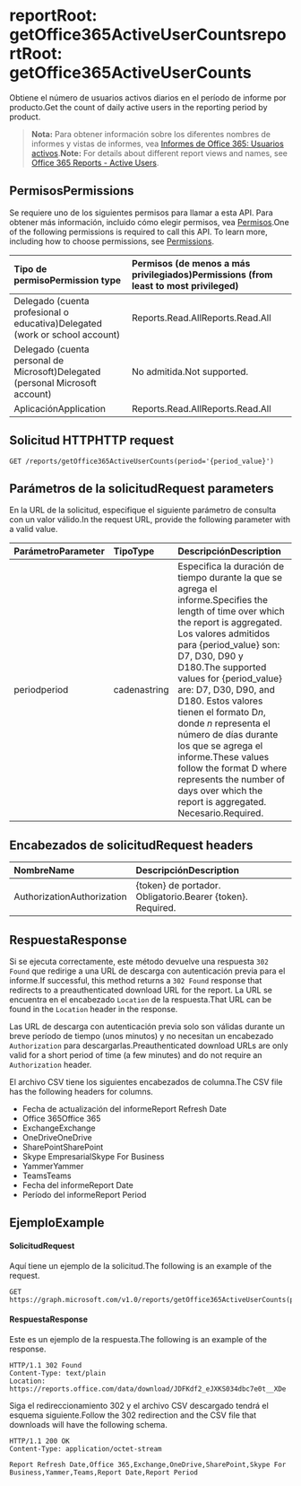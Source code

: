 # <a name="reportroot-getoffice365activeusercounts"></a><span data-ttu-id="c1334-101">reportRoot: getOffice365ActiveUserCounts</span><span class="sxs-lookup"><span data-stu-id="c1334-101">reportRoot: getOffice365ActiveUserCounts</span></span>

<span data-ttu-id="c1334-102">Obtiene el número de usuarios activos diarios en el período de informe por producto.</span><span class="sxs-lookup"><span data-stu-id="c1334-102">Get the count of daily active users in the reporting period by product.</span></span>

> <span data-ttu-id="c1334-103">**Nota:** Para obtener información sobre los diferentes nombres de informes y vistas de informes, vea [Informes de Office 365: Usuarios activos](https://support.office.com/client/Active-Users-fc1cf1d0-cd84-43fd-adb7-a4c4dfa8112d).</span><span class="sxs-lookup"><span data-stu-id="c1334-103">**Note:** For details about different report views and names, see [Office 365 Reports - Active Users](https://support.office.com/client/Active-Users-fc1cf1d0-cd84-43fd-adb7-a4c4dfa8112d).</span></span>

## <a name="permissions"></a><span data-ttu-id="c1334-104">Permisos</span><span class="sxs-lookup"><span data-stu-id="c1334-104">Permissions</span></span>

<span data-ttu-id="c1334-p101">Se requiere uno de los siguientes permisos para llamar a esta API. Para obtener más información, incluido cómo elegir permisos, vea [Permisos](../../../concepts/permissions_reference.md).</span><span class="sxs-lookup"><span data-stu-id="c1334-p101">One of the following permissions is required to call this API. To learn more, including how to choose permissions, see [Permissions](../../../concepts/permissions_reference.md).</span></span>

| <span data-ttu-id="c1334-107">Tipo de permiso</span><span class="sxs-lookup"><span data-stu-id="c1334-107">Permission type</span></span>                        | <span data-ttu-id="c1334-108">Permisos (de menos a más privilegiados)</span><span class="sxs-lookup"><span data-stu-id="c1334-108">Permissions (from least to most privileged)</span></span> |
| :------------------------------------- | :--------------------------------------- |
| <span data-ttu-id="c1334-109">Delegado (cuenta profesional o educativa)</span><span class="sxs-lookup"><span data-stu-id="c1334-109">Delegated (work or school account)</span></span>     | <span data-ttu-id="c1334-110">Reports.Read.All</span><span class="sxs-lookup"><span data-stu-id="c1334-110">Reports.Read.All</span></span>                         |
| <span data-ttu-id="c1334-111">Delegado (cuenta personal de Microsoft)</span><span class="sxs-lookup"><span data-stu-id="c1334-111">Delegated (personal Microsoft account)</span></span> | <span data-ttu-id="c1334-112">No admitida.</span><span class="sxs-lookup"><span data-stu-id="c1334-112">Not supported.</span></span>                           |
| <span data-ttu-id="c1334-113">Aplicación</span><span class="sxs-lookup"><span data-stu-id="c1334-113">Application</span></span>                            | <span data-ttu-id="c1334-114">Reports.Read.All</span><span class="sxs-lookup"><span data-stu-id="c1334-114">Reports.Read.All</span></span>                         |

## <a name="http-request"></a><span data-ttu-id="c1334-115">Solicitud HTTP</span><span class="sxs-lookup"><span data-stu-id="c1334-115">HTTP request</span></span>

<!-- { "blockType": "ignored" } --> 

```http
GET /reports/getOffice365ActiveUserCounts(period='{period_value}')
```

## <a name="request-parameters"></a><span data-ttu-id="c1334-116">Parámetros de la solicitud</span><span class="sxs-lookup"><span data-stu-id="c1334-116">Request parameters</span></span>

<span data-ttu-id="c1334-117">En la URL de la solicitud, especifique el siguiente parámetro de consulta con un valor válido.</span><span class="sxs-lookup"><span data-stu-id="c1334-117">In the request URL, provide the following parameter with a valid value.</span></span>

| <span data-ttu-id="c1334-118">Parámetro</span><span class="sxs-lookup"><span data-stu-id="c1334-118">Parameter</span></span> | <span data-ttu-id="c1334-119">Tipo</span><span class="sxs-lookup"><span data-stu-id="c1334-119">Type</span></span>   | <span data-ttu-id="c1334-120">Descripción</span><span class="sxs-lookup"><span data-stu-id="c1334-120">Description</span></span>                              |
| :-------- | :----- | :--------------------------------------- |
| <span data-ttu-id="c1334-121">period</span><span class="sxs-lookup"><span data-stu-id="c1334-121">period</span></span>    | <span data-ttu-id="c1334-122">cadena</span><span class="sxs-lookup"><span data-stu-id="c1334-122">string</span></span> | <span data-ttu-id="c1334-123">Especifica la duración de tiempo durante la que se agrega el informe.</span><span class="sxs-lookup"><span data-stu-id="c1334-123">Specifies the length of time over which the report is aggregated.</span></span> <span data-ttu-id="c1334-124">Los valores admitidos para {period_value} son: D7, D30, D90 y D180.</span><span class="sxs-lookup"><span data-stu-id="c1334-124">The supported values for {period_value} are: D7, D30, D90, and D180.</span></span> <span data-ttu-id="c1334-125">Estos valores tienen el formato D*n*, donde *n* representa el número de días durante los que se agrega el informe.</span><span class="sxs-lookup"><span data-stu-id="c1334-125">These values follow the format D   where    represents the number of days over which the report is aggregated.</span></span> <span data-ttu-id="c1334-126">Necesario.</span><span class="sxs-lookup"><span data-stu-id="c1334-126">Required.</span></span> |

## <a name="request-headers"></a><span data-ttu-id="c1334-127">Encabezados de solicitud</span><span class="sxs-lookup"><span data-stu-id="c1334-127">Request headers</span></span>

| <span data-ttu-id="c1334-128">Nombre</span><span class="sxs-lookup"><span data-stu-id="c1334-128">Name</span></span>          | <span data-ttu-id="c1334-129">Descripción</span><span class="sxs-lookup"><span data-stu-id="c1334-129">Description</span></span>               |
| :------------ | :------------------------ |
| <span data-ttu-id="c1334-130">Authorization</span><span class="sxs-lookup"><span data-stu-id="c1334-130">Authorization</span></span> | <span data-ttu-id="c1334-p103">{token} de portador. Obligatorio.</span><span class="sxs-lookup"><span data-stu-id="c1334-p103">Bearer {token}. Required.</span></span> |

## <a name="response"></a><span data-ttu-id="c1334-133">Respuesta</span><span class="sxs-lookup"><span data-stu-id="c1334-133">Response</span></span>

<span data-ttu-id="c1334-134">Si se ejecuta correctamente, este método devuelve una respuesta `302 Found` que redirige a una URL de descarga con autenticación previa para el informe.</span><span class="sxs-lookup"><span data-stu-id="c1334-134">If successful, this method returns a `302 Found` response that redirects to a preauthenticated download URL for the report.</span></span> <span data-ttu-id="c1334-135">La URL se encuentra en el encabezado `Location` de la respuesta.</span><span class="sxs-lookup"><span data-stu-id="c1334-135">That URL can be found in the `Location` header in the response.</span></span>

<span data-ttu-id="c1334-136">Las URL de descarga con autenticación previa solo son válidas durante un breve período de tiempo (unos minutos) y no necesitan un encabezado `Authorization` para descargarlas.</span><span class="sxs-lookup"><span data-stu-id="c1334-136">Preauthenticated download URLs are only valid for a short period of time (a few minutes) and do not require an `Authorization` header.</span></span>

<span data-ttu-id="c1334-137">El archivo CSV tiene los siguientes encabezados de columna.</span><span class="sxs-lookup"><span data-stu-id="c1334-137">The CSV file has the following headers for columns.</span></span>

- <span data-ttu-id="c1334-138">Fecha de actualización del informe</span><span class="sxs-lookup"><span data-stu-id="c1334-138">Report Refresh Date</span></span>
- <span data-ttu-id="c1334-139">Office 365</span><span class="sxs-lookup"><span data-stu-id="c1334-139">Office 365</span></span>
- <span data-ttu-id="c1334-140">Exchange</span><span class="sxs-lookup"><span data-stu-id="c1334-140">Exchange</span></span>
- <span data-ttu-id="c1334-141">OneDrive</span><span class="sxs-lookup"><span data-stu-id="c1334-141">OneDrive</span></span>
- <span data-ttu-id="c1334-142">SharePoint</span><span class="sxs-lookup"><span data-stu-id="c1334-142">SharePoint</span></span>
- <span data-ttu-id="c1334-143">Skype Empresarial</span><span class="sxs-lookup"><span data-stu-id="c1334-143">Skype For Business</span></span> 
- <span data-ttu-id="c1334-144">Yammer</span><span class="sxs-lookup"><span data-stu-id="c1334-144">Yammer</span></span>
- <span data-ttu-id="c1334-145">Teams</span><span class="sxs-lookup"><span data-stu-id="c1334-145">Teams</span></span>
- <span data-ttu-id="c1334-146">Fecha del informe</span><span class="sxs-lookup"><span data-stu-id="c1334-146">Report Date</span></span>
- <span data-ttu-id="c1334-147">Período del informe</span><span class="sxs-lookup"><span data-stu-id="c1334-147">Report Period</span></span>

## <a name="example"></a><span data-ttu-id="c1334-148">Ejemplo</span><span class="sxs-lookup"><span data-stu-id="c1334-148">Example</span></span>

#### <a name="request"></a><span data-ttu-id="c1334-149">Solicitud</span><span class="sxs-lookup"><span data-stu-id="c1334-149">Request</span></span>

<span data-ttu-id="c1334-150">Aquí tiene un ejemplo de la solicitud.</span><span class="sxs-lookup"><span data-stu-id="c1334-150">The following is an example of the request.</span></span>

<!-- {
  "blockType": "request",
  "name": "reportroot_getoffice365activeusercounts"
}-->

```http
GET https://graph.microsoft.com/v1.0/reports/getOffice365ActiveUserCounts(period='D7')
```

#### <a name="response"></a><span data-ttu-id="c1334-151">Respuesta</span><span class="sxs-lookup"><span data-stu-id="c1334-151">Response</span></span>

<span data-ttu-id="c1334-152">Este es un ejemplo de la respuesta.</span><span class="sxs-lookup"><span data-stu-id="c1334-152">The following is an example of the response.</span></span>

<!-- { "blockType": "ignored" } --> 

```http
HTTP/1.1 302 Found
Content-Type: text/plain
Location: https://reports.office.com/data/download/JDFKdf2_eJXKS034dbc7e0t__XDe
```

<span data-ttu-id="c1334-153">Siga el redireccionamiento 302 y el archivo CSV descargado tendrá el esquema siguiente.</span><span class="sxs-lookup"><span data-stu-id="c1334-153">Follow the 302 redirection and the CSV file that downloads will have the following schema.</span></span>

<!-- {
  "blockType": "response",
  "truncated": true,
  "@odata.type": "stream"
} -->

```http
HTTP/1.1 200 OK
Content-Type: application/octet-stream

Report Refresh Date,Office 365,Exchange,OneDrive,SharePoint,Skype For Business,Yammer,Teams,Report Date,Report Period
```
